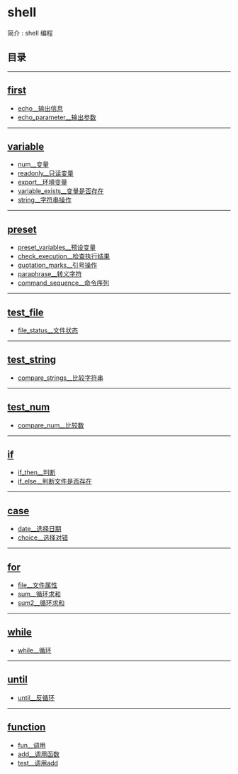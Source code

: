 <!--
 * @Author: cpu_code
 * @Date: 2020-07-27 19:11:10
 * @LastEditTime: 2020-07-29 16:05:09
 * @FilePath: \shell\README.md
 * @Gitee: https://gitee.com/cpu_code
 * @Github: https://github.com/CPU-Code
 * @CSDN: https://blog.csdn.net/qq_44226094
 * @Gitbook: https://923992029.gitbook.io/cpucode/
--> 

# shell


简介 : shell 编程


## 目录




-------------------

## [first](first)

* [echo__输出信息](first/echo.sh)
* [echo_parameter__输出参数](first/echo_parameter.sh)

-----------------

## [variable](variable)

* [num__变量](variable/num.sh)
* [readonly__只读变量](variable/readonly.sh)
* [export__环境变量](variable/export.sh)
* [variable_exists__变量是否存在](variable/variable_exists.sh)
* [string__字符串操作](variable/string.sh)

---------------------

## [preset](preset)

* [preset_variables__预设变量](preset/preset_variables.sh)
* [check_execution__检查执行结果](preset/check_execution.sh)
* [quotation_marks__引号操作](preset/quotation_marks.sh)
* [paraphrase__转义字符](preset/paraphrase.sh)
* [command_sequence__命令序列](preset/command_sequence.sh)

-------------

## [test_file](test_file)

* [file_status__文件状态](test_file/file_status.sh)

---------

## [test_string](test_string)

* [compare_strings__比较字符串](test_string/compare_strings.sh)

---------

## [test_num](test_num)

* [compare_num__比较数](test_num/compare_num.sh)

---------

## [if](if)

* [if_then__判断](if/if_then.sh)
* [if_else__判断文件是否存在](if/if_else.sh)

---------

## [case](case)

* [date__选择日期](case/date.sh)
* [choice__选择对错](case/choice.sh)

---------

## [for](for)

* [file__文件属性](for/file.sh)
* [sum__循环求和](for/sum.sh)
* [sum2__循环求和](for/sum2.sh)

---------

## [while](while)

* [while__循环](while/while.sh)

---------

## [until](until)

* [until__反循环](until/until.sh)

---------

## [function](function)

* [fun__调用](function/fun.sh)
* [add__调用函数](function/add.sh)
* [test__调用add](function/test.sh)